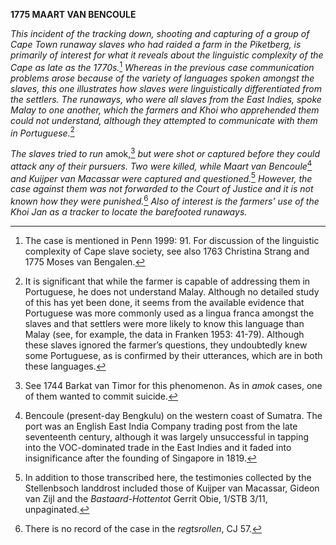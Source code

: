 **1775 MAART VAN BENCOULE**

*This incident of the tracking down, shooting and capturing of a group
of Cape Town runaway slaves who had raided a farm in the Piketberg, is
primarily of interest for what it reveals about the linguistic
complexity of the Cape as late as the 1770s.*[^1] *Whereas in the
previous case communication problems arose because of the variety of
languages spoken amongst the slaves, this one illustrates how slaves
were linguistically differentiated from the settlers. The runaways, who
were all slaves from the East Indies, spoke Malay to one another, which
the farmers and Khoi who apprehended them could not understand, although
they attempted to communicate with them in Portuguese.*[^2]

*The slaves tried to run* amok,[^3] *but were shot or captured before
they could attack any of their pursuers. Two were killed, while Maart
van Bencoule*[^4] *and Kuijper van Macassar were captured and
questioned.*[^5] *However, the case against them was not forwarded to
the Court of Justice and it is not known how they were punished.*[^6]
*Also of interest is the farmers’ use of the Khoi Jan as a tracker to
locate the barefooted runaways.*

[^1]: The case is mentioned in Penn 1999: 91. For discussion of the
    linguistic complexity of Cape slave society, see also 1763 Christina
    Strang and 1775 Moses van Bengalen.

[^2]: It is significant that while the farmer is capable of addressing
    them in Portuguese, he does not understand Malay. Although no
    detailed study of this has yet been done, it seems from the
    available evidence that Portuguese was more commonly used as a
    lingua franca amongst the slaves and that settlers were more likely
    to know this language than Malay (see, for example, the data in
    Franken 1953: 41-79). Although these slaves ignored the farmer’s
    questions, they undoubtedly knew some Portuguese, as is confirmed by
    their utterances, which are in both these languages.

[^3]: See 1744 Barkat van Timor for this phenomenon. As in *amok* cases,
    one of them wanted to commit suicide.

[^4]: Bencoule (present-day Bengkulu) on the western coast of Sumatra.
    The port was an English East India Company trading post from the
    late seventeenth century, although it was largely unsuccessful in
    tapping into the VOC-dominated trade in the East Indies and it faded
    into insignificance after the founding of Singapore in 1819.

[^5]: In addition to those transcribed here, the testimonies collected
    by the Stellenbsoch landdrost included those of Kuijper van
    Macassar, Gideon van Zijl and the *Bastaard-Hottentot* Gerrit Obie,
    1/STB 3/11, unpaginated.

[^6]: There is no record of the case in the *regtsrollen*, CJ 57.

